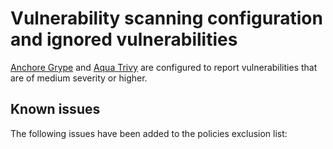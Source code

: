 # Vulnerability scanning configuration and ignored vulnerabilities
[Anchore Grype](https://github.com/anchore/grype/) and [Aqua Trivy](https://www.aquasec.com/products/trivy/) are configured to report vulnerabilities that are of medium severity or higher. 

## Known issues
The following issues have been added to the policies exclusion list:
